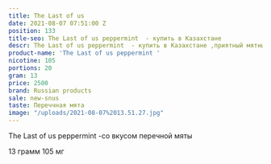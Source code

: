 ```yaml
---
title: The Last of us
date: 2021-08-07 07:51:00 Z
position: 133
title-seo: The Last of us peppermint  - купить в Казахстане
descr: The Last of us peppermint  - купить в Казахстане ,приятный мятный продукт
product-name: 'The Last of us peppermint '
nicotine: 105
portions: 20
gram: 13
price: 2500
brand: Russian products
sale: new-snus
taste: Переччная мята
image: "/uploads/2021-08-07%2013.51.27.jpg"
---
```


The Last of us peppermint  -со вкусом перечной мяты


13 грамм
105 мг 